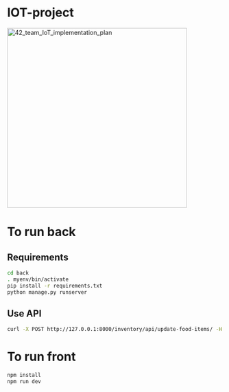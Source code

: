 # IOT-project

<img width="419" alt="42_team_IoT_implementation_plan" src="https://github.com/user-attachments/assets/e5baf6c4-ad47-48f6-b7fb-044a3335e25d">


# To run back

## Requirements
``` bash
cd back
. myenv/bin/activate
pip install -r requirements.txt
python manage.py runserver
```

## Use API
``` bash
curl -X POST http://127.0.0.1:8000/inventory/api/update-food-items/ -H "Content-Type: application/json" -d '[{"name": "Tomatoes", "quantity": 5}, {"name": "Milk", "quantity": -2}]'
```

# To run front

``` bash
npm install
npm run dev
```